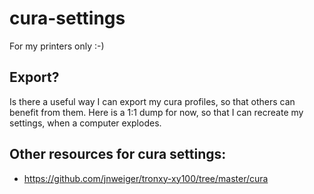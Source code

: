 # cura-settings
For my printers only :-)

## Export?

Is there a useful way I can export my cura profiles, so that others can benefit from them.
Here is a 1:1 dump for now, so that I can recreate my settings, when a computer explodes.

## Other resources for cura settings:

* https://github.com/jnweiger/tronxy-xy100/tree/master/cura

